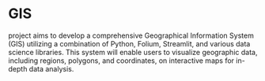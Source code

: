 # GIS
project aims to develop a comprehensive Geographical Information System (GIS) utilizing a combination of Python, Folium, Streamlit, and various data science libraries. This system will enable users to visualize geographic data, including regions, polygons, and coordinates, on interactive maps for in-depth data analysis.
